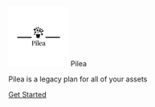 ![Pilea](/logos/small.png)  Pilea 

Pilea is a legacy plan for all of your assets

[Get Started](https://pilea.webflow.io/)